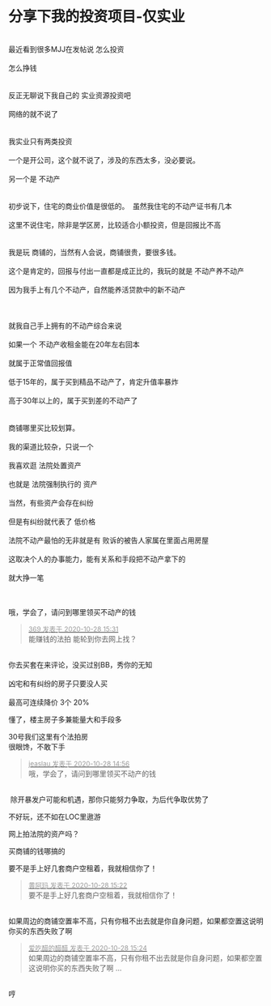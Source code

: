 # 分享下我的投资项目-仅实业


<br />
最近看到很多MJJ在发帖说 怎么投资<br />
<br />
怎么挣钱<br />
<br />
<br />
反正无聊说下我自己的 实业资源投资吧<br />
<br />
网络的就不说了<br />
<br />
<br />
我实业只有两类投资<br />
<br />
一个是开公司，这个就不说了，涉及的东西太多，没必要说。<br />
<br />
另一个是 不动产<br />
<br />
<br />
初步说下，住宅的商业价值是很低的。&nbsp;&nbsp;虽然我住宅的不动产证书有几本<br />
<br />
这里不说住宅，除非是学区房，比较适合小额投资，但是回报比不高<br />
<br />
<br />
我是玩 商铺的，当然有人会说，商铺很贵，要很多钱。<br />
<br />
这个是肯定的，回报与付出一直都是成正比的，我玩的就是 不动产养不动产<br />
<br />
因为我手上有几个不动产，自然能养活贷款中的新不动产<br />
<br />
<br />
<br />
就我自己手上拥有的不动产综合来说<br />
<br />
如果一个 不动产收租金能在20年左右回本<br />
<br />
就属于正常值回报值<br />
<br />
低于15年的，属于买到精品不动产了，肯定升值率暴炸<br />
<br />
高于30年以上的，属于买到差的不动产了<br />
<br />
<br />
商铺哪里买比较划算。<br />
<br />
我的渠道比较杂，只说一个<br />
<br />
我喜欢逛 法院处置资产<br />
<br />
也就是 法院强制执行的 资产<br />
<br />
当然，有些资产会存在纠纷<br />
<br />
但是有纠纷就代表了 低价格<br />
<br />
法院不动产最怕的无非就是有 败诉的被告人家属在里面占用房屋<br />
<br />
这取决个人的办事能力，能有关系和手段把不动产拿下的<br />
<br />
就大挣一笔<br />
<br />
<img src="static/image/smiley/default/lol.gif" smilieid="12" border="0" alt="" /> <br />
<br />


哦，学会了，请问到哪里领买不动产的钱

<div class="quote"><blockquote><font size="2"><a href="https://www.hostloc.com/forum.php?mod=redirect&amp;goto=findpost&amp;pid=9364333&amp;ptid=759412" target="_blank"><font color="#999999">369 发表于 2020-10-28 15:31</font></a></font><br />
能赚钱的法拍 能轮到你去网上找？</blockquote></div><br />
你去买套在来评论，没买过别BB，秀你的无知<br />
<br />
 凶宅和有纠纷的房子只要没人买<br />
<br />
 最高可连续降价 3个 20% 

懂了，楼主房子多兼能量大和手段多<img src="static/image/smiley/default/hug.gif" smilieid="13" border="0" alt="" /><img id="aimg_iCxZz" onclick="zoom(this, this.src, 0, 0, 0)" class="zoom" src="https://cdn.jsdelivr.net/gh/hishis/forum-master/public/images/patch.gif" onmouseover="img_onmouseoverfunc(this)" onload="thumbImg(this)" border="0" alt="" />

30号我们这里有个法拍房<br />
很眼馋，不敢下手

<div class="quote"><blockquote><font size="2"><a href="https://www.hostloc.com/forum.php?mod=redirect&amp;goto=findpost&amp;pid=9364122&amp;ptid=759412" target="_blank"><font color="#999999">jeaslau 发表于 2020-10-28 14:56</font></a></font><br />
哦，学会了，请问到哪里领买不动产的钱</blockquote></div><br />
<img src="static/image/smiley/default/lol.gif" smilieid="12" border="0" alt="" /> 除开暴发户可能和机遇，那你只能努力争取，为后代争取优势了

不好玩，还不如在LOC里遨游

网上拍法院的资产吗？

买商铺的钱哪搞的

要不是手上好几套商户空租着，我就相信你了！

<div class="quote"><blockquote><font size="2"><a href="https://www.hostloc.com/forum.php?mod=redirect&amp;goto=findpost&amp;pid=9364299&amp;ptid=759412" target="_blank"><font color="#999999">黄阿玛 发表于 2020-10-28 15:22</font></a></font><br />
要不是手上好几套商户空租着，我就相信你了！</blockquote></div><br />
如果周边的商铺空置率不高，只有你租不出去就是你自身问题，如果都空置这说明你买的东西失败了啊

<div class="quote"><blockquote><font size="2"><a href="https://www.hostloc.com/forum.php?mod=redirect&amp;goto=findpost&amp;pid=9364302&amp;ptid=759412" target="_blank"><font color="#999999">爱吃醋的醋醋 发表于 2020-10-28 15:24</font></a></font><br />
如果周边的商铺空置率不高，只有你租不出去就是你自身问题，如果都空置这说明你买的东西失败了啊 ...</blockquote></div><br />
哼<img src="static/image/smiley/default/mad.gif" smilieid="11" border="0" alt="" />
